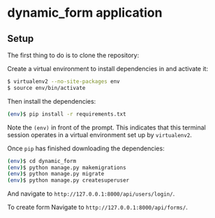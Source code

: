 # dynamic_form application

## Setup

The first thing to do is to clone the repository:


Create a virtual environment to install dependencies in and activate it:

```sh
$ virtualenv2 --no-site-packages env
$ source env/bin/activate
```

Then install the dependencies:

```sh
(env)$ pip install -r requirements.txt
```
Note the `(env)` in front of the prompt. This indicates that this terminal
session operates in a virtual environment set up by `virtualenv2`.

Once `pip` has finished downloading the dependencies:
```sh
(env)$ cd dynamic_form
(env)$ python manage.py makemigrations
(env)$ python manage.py migrate
(env)$ python manage.py createsuperuser
```
And navigate to `http://127.0.0.1:8000/api/users/login/`.

To create form 
Navigate to `http://127.0.0.1:8000/api/forms/`.
